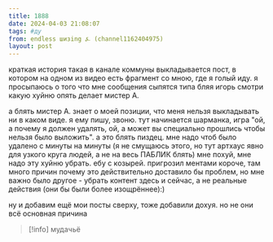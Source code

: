 ```yaml
---
title: 1888
date: 2024-04-03 21:08:07
tags: #ду
from: endless шизing ⍼ (channel1162404975)
layout: post
---
```


краткая история такая
в канале коммуны выкладывается пост, в котором на одном из видео есть фрагмент со мною, где я голый иду. 
я просыпаюсь о того что мне сообщения сыпятся типа бляя игорь смотри какую хуйню опять делает мистер А.

а блять мистер А. знает о моей позиции, что меня нельзя выкладывать ни в каком виде. я ему пишу, звоню. тут начинается шарманка, игра "ой, а почему я должен удалять, ой, а может вы специально прошлись чтобы нельзя было выложить". а это блять пиздец. мне надо чтоб было удалено с минуты на минуты (я не смущаюсь этого, но тут артхаус явно для узкого круга людей, а не на весь ПАБЛИК блять)
мне похуй, мне надо эту хуйню убрать. ебу с козырей. пригрозил ментами короче, там много причин почему это действительно доставило бы проблем, но мне важно было другое - убрать контент здесь и сейчас, а не реальные действия (они бы были более изощрённее):)

ну и добавим ещё мои посты сверху, тоже добавили дохуя. но не они всё основная причина


> [!info]
> мудачьё




